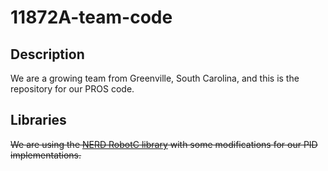 # 11872A-team-code
## Description
We are a growing team from Greenville, South Carolina, and this is the repository for our PROS code.

## Libraries
~~We are using the [NERD RobotC library](https://bitbucket.org/VRCNERD/nerd_robotc) with some modifications for our PID implementations.~~
